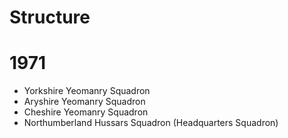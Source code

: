 # Structure

# 1971

* Yorkshire Yeomanry Squadron
* Aryshire Yeomanry  Squadron
* Cheshire Yeomanry  Squadron
* Northumberland Hussars Squadron (Headquarters Squadron)

